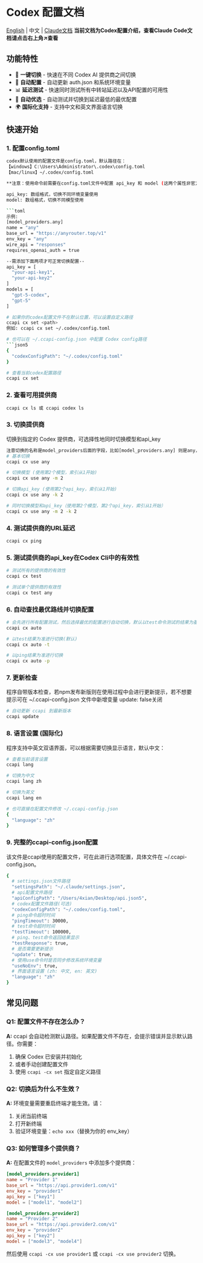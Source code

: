 # Codex 配置文档

[English](./CODEX_README_EN.md) | 中文 | [Claude文档](./README.md)
**当前文档为Codex配置介绍，查看Claude Code文档请点击右上角↗️查看**

## 功能特性

- 🔄 **一键切换** - 快速在不同 Codex AI 提供商之间切换
- 🔐 **自动配置** - 自动更新 auth.json 和系统环境变量
- 📊 **延迟测试** - 快速同时测试所有中转站延迟以及API配置的可用性
- 🎯 **自动优选** - 自动测试并切换到延迟最低的最优配置
- 🌍 **国际化支持** - 支持中文和英文界面语言切换

## 快速开始

### 1. 配置config.toml

```bash
codex默认使用的配置文件是config.toml，默认路径在：
【windows】C:\Users\Administrator\.codex\config.toml
【mac/linux】~/.codex/config.toml

**注意：使用命令前需要在config.toml文件中配置 api_key 和 model (这两个属性非官方属性，仅ccapi使用)：**

api_key: 数组格式，切换不同环境变量使用
model: 数组格式，切换不同模型使用

```toml
示例:
[model_providers.any]
name = "any"
base_url = "https://anyrouter.top/v1"
env_key = "any"
wire_api = "responses"
requires_openai_auth = true

--需添加下面两项才可正常切换配置--
api_key = [
  "your-api-key1",
  "your-api-key2"
]
models = [
  "gpt-5-codex",
  "gpt-5"
]

# 如果你的codex配置文件不在默认位置，可以设置自定义路径
ccapi cx set <path>
例如: ccapi cx set ~/.codex/config.toml

# 也可以在 ~/.ccapi-config.json 中配置 Codex config路径
```json5
{
  "codexConfigPath": "~/.codex/config.toml"
}

# 查看当前codex配置路径
ccapi cx set
```

### 2. 查看可用提供商

```bash
ccapi cx ls 或 ccapi codex ls
```

### 3. 切换提供商

切换到指定的 Codex 提供商，可选择性地同时切换模型和api_key

```bash
注意切换的名称是model_providers后面的字段，比如[model_providers.any] 则是any，不是配置中的name字段
# 基本切换
ccapi cx use any

# 切换模型 (使用第2个模型，索引从1开始)
ccapi cx use any -m 2

# 切换api_key (使用第2个api_key，索引从1开始)
ccapi cx use any -k 2

# 同时切换模型和api_key（使用第2个模型，第2个api_key，索引从1开始）
ccapi cx use any -m 2 -k 2
```

### 4. 测试提供商的URL延迟

```bash
ccapi cx ping
```

### 5. 测试提供商的api_key在Codex Cli中的有效性

```bash
# 测试所有的提供商的有效性
ccapi cx test

# 测试单个提供商的有效性
ccapi cx test any
```

### 6. 自动查找最优路线并切换配置

```bash
# 会先进行所有配置测试，然后选择最优的配置进行自动切换，默认以test命令测试的结果为基准切换
ccapi cx auto

# 以test结果为准进行切换(默认)
ccapi cx auto -t

# 以ping结果为准进行切换
ccapi cx auto -p

```

### 7. 更新检查

程序自带版本检查，若npm发布新版则在使用过程中会进行更新提示，若不想要提示可在 ~/.ccapi-config.json 文件中新增变量 update: false关闭

```bash
# 自动更新 ccapi 到最新版本
ccapi update
```

### 8. 语言设置 (国际化)

程序支持中英文双语界面，可以根据需要切换显示语言，默认中文：

```bash
# 查看当前语言设置
ccapi lang

# 切换为中文
ccapi lang zh

# 切换为英文
ccapi lang en

# 也可直接在配置文件修改 ~/.ccapi-config.json
{
  "language": "zh"
}
```

### 9. 完整的ccapi-config.json配置

该文件是ccapi使用的配置文件，可在此进行选项配置，具体文件在 ~/.ccapi-config.json。

```bash
{
  # settings.json文件路径
  "settingsPath": "~/.claude/settings.json",
  # api配置文件路径
  "apiConfigPath": "/Users/4xian/Desktop/api.json5",
  # codex配置文件路径(可选)
  "codexConfigPath": "~/.codex/config.toml",
  # ping命令超时时间
  "pingTimeout": 30000,
  # test命令超时时间
  "testTimeout": 100000,
  # ping、test命令返回结果显示
  "testResponse": true,
  # 是否需要更新提示
  "update": true,
  # 使用use命令时是否同步修改系统环境变量
  "useNoEnv": true,
  # 界面语言设置 (zh: 中文, en: 英文)
  "language": "zh"
}
```

## 常见问题

### Q1: 配置文件不存在怎么办？

**A:** ccapi 会自动检测默认路径。如果配置文件不存在，会提示错误并显示默认路径。你需要：

1. 确保 Codex 已安装并初始化
2. 或者手动创建配置文件
3. 使用 `ccapi -cx set` 指定自定义路径

### Q2: 切换后为什么不生效？

**A:** 环境变量需要重启终端才能生效。请：

1. 关闭当前终端
2. 打开新终端
3. 验证环境变量：`echo xxx`（替换为你的 env_key）

### Q3: 如何管理多个提供商？

**A:** 在配置文件的 `model_providers` 中添加多个提供商：

```toml
[model_providers.provider1]
name = "Provider 1"
base_url = "https://api.provider1.com/v1"
env_key = "provider1"
api_key = ["key1"]
model = ["model1", "model2"]

[model_providers.provider2]
name = "Provider 2"
base_url = "https://api.provider2.com/v1"
env_key = "provider2"
api_key = ["key2"]
model = ["model3", "model4"]
```

然后使用 `ccapi -cx use provider1` 或 `ccapi -cx use provider2` 切换。
